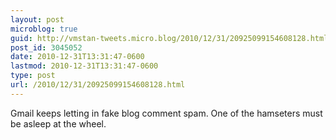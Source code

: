 ```yaml
---
layout: post
microblog: true
guid: http://vmstan-tweets.micro.blog/2010/12/31/20925099154608128.html
post_id: 3045052
date: 2010-12-31T13:31:47-0600
lastmod: 2010-12-31T13:31:47-0600
type: post
url: /2010/12/31/20925099154608128.html
---
```

Gmail keeps letting in fake blog comment spam. One of the hamseters must be asleep at the wheel.
